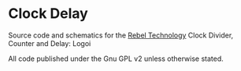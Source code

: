 Clock Delay
===================

Source code and schematics for the [Rebel Technology](http://www.rebeltech.org/)  Clock Divider, Counter and Delay: Logoi

All code published under the Gnu GPL v2 unless otherwise stated.
